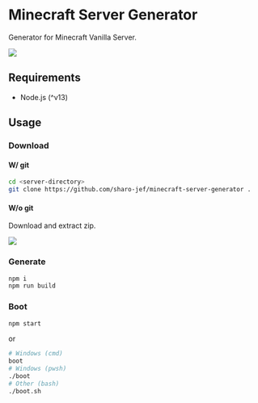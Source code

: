 # Minecraft Server Generator
Generator for Minecraft Vanilla Server.

![](https://i.gyazo.com/8e107fcfe4f7d44ea6178e18287ed2b0.png)

## Requirements
- Node.js (^v13)

## Usage
### Download
#### W/ git
```bash
cd <server-directory>
git clone https://github.com/sharo-jef/minecraft-server-generator .
```

#### W/o git
Download and extract zip.

![](https://i.gyazo.com/196576ac40de73206c3f52a614ac5f67.png)

### Generate
```bash
npm i
npm run build
```

### Boot
```bash
npm start
```
or
```bash
# Windows (cmd)
boot
# Windows (pwsh)
./boot
# Other (bash)
./boot.sh
```
